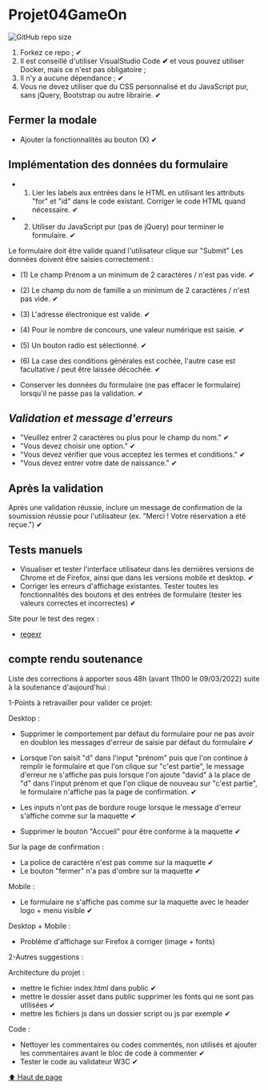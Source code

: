# Projet04GameOn
![GitHub repo size](<https://img.shields.io/github/repo-size/Yan-Coquoz/GameOn>) 
1. Forkez ce repo ; ✔
2. Il est conseillé d'utiliser VisualStudio Code **✔** et vous pouvez utiliser Docker, mais ce n'est pas obligatoire ;
3. Il n'y a aucune dépendance ; ✔
4. Vous ne devez utiliser que du CSS personnalisé et du JavaScript pur, sans jQuery, Bootstrap ou autre librairie. ✔

## Fermer la modale

- Ajouter la fonctionnalités au bouton (X) ✔
  
## Implémentation des données du formulaire

- 1) Lier les labels aux entrées dans le HTML en utilisant les attributs "for" et "id" dans le code existant. Corriger le code HTML quand nécessaire. ✔
- 2) Utiliser du JavaScript pur (pas de jQuery) pour terminer le formulaire. ✔

Le formulaire doit être valide quand l'utilisateur clique sur "Submit"
Les données doivent être saisies correctement :

- (1) Le champ Prénom a un minimum de 2 caractères / n'est pas vide. ✔
- (2) Le champ du nom de famille a un minimum de 2 caractères / n'est pas vide. ✔
- (3) L'adresse électronique est valide. ✔
- (4) Pour le nombre de concours, une valeur numérique est saisie. ✔
- (5) Un bouton radio est sélectionné. ✔
- (6) La case des conditions générales est cochée, l'autre case est facultative / peut être laissée décochée. ✔

- Conserver les données du formulaire (ne pas effacer le formulaire) lorsqu'il ne passe pas la validation. ✔

## *Validation et message d'erreurs*

- "Veuillez entrer 2 caractères ou plus pour le champ du nom." ✔
- "Vous devez choisir une option." ✔
- "Vous devez vérifier que vous acceptez les termes et conditions." ✔
- "Vous devez entrer votre date de naissance." ✔

## Après la validation

Après une validation réussie, inclure un message de confirmation de la soumission réussie pour l'utilisateur (ex. "Merci ! Votre réservation a été reçue.")  ✔

## Tests manuels

- Visualiser et tester l'interface utilisateur dans les dernières versions de Chrome et de Firefox, ainsi que dans les versions mobile et desktop. ✔
- Corriger les erreurs d'affichage existantes.
Tester toutes les fonctionnalités des boutons et des entrées de formulaire (tester les valeurs correctes et incorrectes) ✔

Site pour le test des regex :

- [regexr](https://regexr.com/)


## **compte rendu soutenance**
Liste des corrections à apporter sous 48h (avant 11h00 le 09/03/2022) suite à la soutenance d'aujourd'hui :

1-Points à retravailler pour valider ce projet:

 Desktop :

- Supprimer le comportement par défaut du formulaire pour ne pas avoir en doublon les messages d'erreur de saisie par défaut du formulaire ✔

- Lorsque l'on saisit "d" dans l'input "prénom" puis que l'on continue à remplir le formulaire et que l'on clique sur "c'est partie", le message d'erreur ne s'affiche pas puis lorsque l'on ajoute "david" à la place de "d" dans l'input prénom et que l'on clique de nouveau sur "c'est partie", le formulaire n'affiche pas la page de confirmation. ✔

- Les inputs n'ont pas de bordure rouge lorsque le message d'erreur s'affiche comme sur la maquette ✔
- Supprimer le bouton "Accueil" pour être conforme à la maquette ✔

Sur la page de confirmation :

- La police de caractère n'est pas comme sur la maquette ✔
- Le bouton "fermer" n'a pas d'ombre sur la maquette ✔

Mobile :

- Le formulaire ne s'affiche pas comme sur la maquette avec le header logo + menu visible  ✔

Desktop + Mobile :

- Problème d'affichage sur Firefox à corriger (image + fonts)

2-Autres suggestions :

Architecture du projet :

- mettre le fichier index.html dans public ✔
- mettre le dossier asset dans public supprimer les fonts qui ne sont pas utilisées ✔
- mettre les fichiers js dans un dossier script ou js par exemple ✔

Code :

- Nettoyer les commentaires ou codes commentés, non utilisés et ajouter les commentaires avant le bloc de code à commenter ✔
- Tester le code au validateur W3C ✔

[⬆ Haut de page](#projet04gameon)
